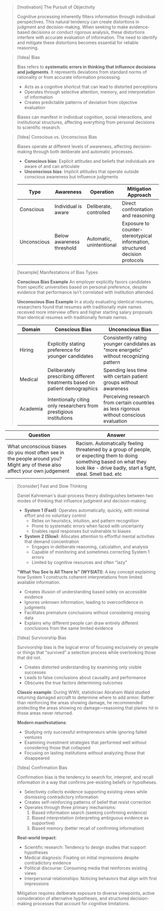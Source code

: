 > [!motivation] The Pursuit of Objectivity
> 
> Cognitive processing inherently filters information through individual perspectives. This natural tendency can create distortions in judgment and decision-making. When seeking to make evidence-based decisions or conduct rigorous analysis, these distortions interfere with accurate evaluation of information. The need to identify and mitigate these distortions becomes essential for reliable reasoning.

> [!idea] Bias
> 
> Bias refers to **systematic errors in thinking that influence decisions and judgments**. It represents deviations from standard norms of rationality or from accurate information processing.
> 
> - Acts as a cognitive shortcut that can lead to distorted perceptions
> - Operates through selective attention, memory, and interpretation of information
> - Creates predictable patterns of deviation from objective evaluation
> 
> Biases can manifest in individual cognition, social interactions, and institutional structures, affecting everything from personal decisions to scientific research.

> [!idea] Conscious vs. Unconscious Bias
> 
> Biases operate at different levels of awareness, affecting decision-making through both deliberate and automatic processes.
> 
> - **Conscious bias**: Explicit attitudes and beliefs that individuals are aware of and can articulate
> - **Unconscious bias**: Implicit attitudes that operate outside conscious awareness but influence judgments
> 
> |Type|Awareness|Operation|Mitigation Approach|
> |---|---|---|---|
> |Conscious|Individual is aware|Deliberate, controlled|Direct confrontation and reasoning|
> |Unconscious|Below awareness threshold|Automatic, unintentional|Exposure to counter-stereotypical information, structured decision protocols|

> [!example] Manifestations of Bias Types
> 
> **Conscious Bias Example** An employer explicitly favors candidates from specific universities based on personal preference, despite evidence that performance isn't correlated with institution attended.
> 
> **Unconscious Bias Example** In a study evaluating identical resumes, researchers found that resumes with traditionally male names received more interview offers and higher starting salary proposals than identical resumes with traditionally female names.
> 
> |Domain|Conscious Bias|Unconscious Bias|
> |---|---|---|
> |Hiring|Explicitly stating preference for younger candidates|Consistently rating younger candidates as "more energetic" without recognizing pattern|
> |Medical|Deliberately prescribing different treatments based on patient demographics|Spending less time with certain patient groups without awareness|
> |Academia|Intentionally citing only researchers from prestigious institutions|Perceiving research from certain countries as less rigorous without conscious evaluation|

| Question                                                                                                                  | Answer                                                                                                                                                                               |
| ------------------------------------------------------------------------------------------------------------------------- | ------------------------------------------------------------------------------------------------------------------------------------------------------------------------------------ |
| What unconscious biases do you most often see in the people around you? Might any of these also affect your own judgement | Racism. Automatically feeling threatened by a group of people, or expecting them to doing something based on what they look like - drive badly, start a fight, steal. Smell bad. etc |

> [!consider] Fast and Slow Thinking
> 
> Daniel Kahneman's dual-process theory distinguishes between two modes of thinking that influence judgment and decision-making.
> 
> - **System 1 (Fast)**: Operates automatically, quickly, with minimal effort and no voluntary control
>     - Relies on heuristics, intuition, and pattern recognition
>     - Prone to systematic errors when faced with uncertainty
>     - Enables rapid responses but vulnerable to biases
> - **System 2 (Slow)**: Allocates attention to effortful mental activities that demand concentration
>     - Engages in deliberate reasoning, calculation, and analysis
>     - Capable of monitoring and sometimes correcting System 1 errors
>     - Limited by cognitive resources and often "lazy"
> 
> **"What You See Is All There Is" (WYSIATI)**: A key concept explaining how System 1 constructs coherent interpretations from limited available information.
> 
> - Creates illusion of understanding based solely on accessible evidence
> - Ignores unknown information, leading to overconfidence in judgments
> - Facilitates premature conclusions without considering missing data
> - Explains why different people can draw entirely different conclusions from the same limited evidence

> [!idea] Survivorship Bias
> 
> Survivorship bias is the logical error of focusing exclusively on people or things that "survived" a selection process while overlooking those that did not.
> 
> - Creates distorted understanding by examining only visible successes
> - Leads to false conclusions about causality and performance
> - Obscures the true factors determining outcomes
> 
> **Classic example**: During WWII, statistician Abraham Wald studied returning damaged aircraft to determine where to add armor. Rather than reinforcing the areas showing damage, he recommended protecting the areas showing no damage—reasoning that planes hit in those areas never returned.
> 
> **Modern manifestations**:
> 
> - Studying only successful entrepreneurs while ignoring failed ventures
> - Examining investment strategies that performed well without considering those that collapsed
> - Focusing on lasting institutions without analyzing those that disappeared

> [!idea] Confirmation Bias
> 
> Confirmation bias is the tendency to search for, interpret, and recall information in a way that confirms pre-existing beliefs or hypotheses.
> 
> - Selectively collects evidence supporting existing views while dismissing contradictory information
> - Creates self-reinforcing patterns of belief that resist correction
> - Operates through three primary mechanisms:
>     1. Biased information search (seeking confirming evidence)
>     2. Biased interpretation (interpreting ambiguous evidence as supportive)
>     3. Biased memory (better recall of confirming information)
> 
> **Real-world impact**:
> 
> - Scientific research: Tendency to design studies that support hypotheses
> - Medical diagnosis: Fixating on initial impressions despite contradictory evidence
> - Political discourse: Consuming media that reinforces existing views
> - Interpersonal relationships: Noticing behaviors that align with first impressions
> 
> Mitigation requires deliberate exposure to diverse viewpoints, active consideration of alternative hypotheses, and structured decision-making processes that account for cognitive limitations.
